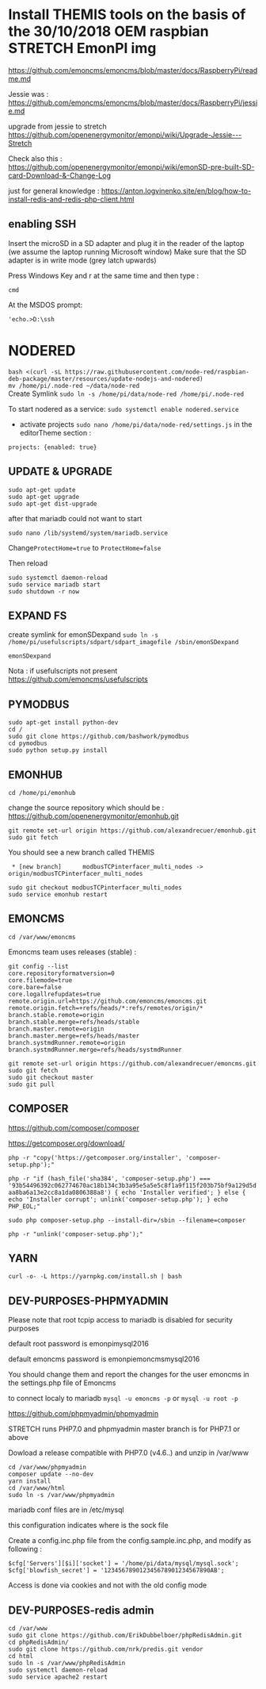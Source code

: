 # Install THEMIS tools on the basis of the 30/10/2018 OEM raspbian STRETCH EmonPI img

https://github.com/emoncms/emoncms/blob/master/docs/RaspberryPi/readme.md

Jessie was : https://github.com/emoncms/emoncms/blob/master/docs/RaspberryPi/jessie.md

upgrade from jessie to stretch https://github.com/openenergymonitor/emonpi/wiki/Upgrade-Jessie---Stretch

Check also this : https://github.com/openenergymonitor/emonpi/wiki/emonSD-pre-built-SD-card-Download-&-Change-Log

just for general knowledge : https://anton.logvinenko.site/en/blog/how-to-install-redis-and-redis-php-client.html

## enabling SSH
Insert the microSD in a SD adapter and plug it in the reader of the laptop (we assume the laptop running Microsoft window)
Make sure that the SD adapter is in write mode (grey latch upwards)

Press Windows Key and r at the same time and then type :
```
cmd
```
At the MSDOS prompt:
```
'echo.>D:\ssh
```

# NODERED
``
bash <(curl -sL https://raw.githubusercontent.com/node-red/raspbian-deb-package/master/resources/update-nodejs-and-nodered)
``
<br>
``
mv /home/pi/.node-red ~/data/node-red
``
<br>Create Symlink
``
sudo ln -s /home/pi/data/node-red /home/pi/.node-red
``

To start nodered as a service:
``sudo systemctl enable nodered.service``


- activate projects ``sudo nano /home/pi/data/node-red/settings.js`` in the editorTheme section :
```
projects: {enabled: true}
```



## UPDATE & UPGRADE
```
sudo apt-get update
sudo apt-get upgrade
sudo apt-get dist-upgrade
```
after that mariadb could not want to start
```
sudo nano /lib/systemd/system/mariadb.service
```
Change``ProtectHome=true`` to ``ProtectHome=false``

Then reload
```
sudo systemctl daemon-reload
sudo service mariadb start
sudo shutdown -r now
```

## EXPAND FS
create symlink for emonSDexpand
``sudo ln -s /home/pi/usefulscripts/sdpart/sdpart_imagefile /sbin/emonSDexpand``
```
emonSDexpand
```
Nota : if usefulscripts not present 
https://github.com/emoncms/usefulscripts

## PYMODBUS
```
sudo apt-get install python-dev
cd /
sudo git clone https://github.com/bashwork/pymodbus
cd pymodbus
sudo python setup.py install
```
## EMONHUB
```
cd /home/pi/emonhub
```
change the source repository which should be : https://github.com/openenergymonitor/emonhub.git
```
git remote set-url origin https://github.com/alexandrecuer/emonhub.git
sudo git fetch
```
You should see a new branch called THEMIS
```
 * [new branch]      modbusTCPinterfacer_multi_nodes -> origin/modbusTCPinterfacer_multi_nodes
```
```
sudo git checkout modbusTCPinterfacer_multi_nodes
sudo service emonhub restart
```
## EMONCMS
```
cd /var/www/emoncms
```

Emoncms team uses releases (stable) :
```
git config --list
core.repositoryformatversion=0
core.filemode=true
core.bare=false
core.logallrefupdates=true
remote.origin.url=https://github.com/emoncms/emoncms.git
remote.origin.fetch=+refs/heads/*:refs/remotes/origin/*
branch.stable.remote=origin
branch.stable.merge=refs/heads/stable
branch.master.remote=origin
branch.master.merge=refs/heads/master
branch.systmdRunner.remote=origin
branch.systmdRunner.merge=refs/heads/systmdRunner
```
```
git remote set-url origin https://github.com/alexandrecuer/emoncms.git
sudo git fetch
sudo git checkout master
sudo git pull
```

## COMPOSER
https://github.com/composer/composer

https://getcomposer.org/download/
```
php -r "copy('https://getcomposer.org/installer', 'composer-setup.php');"
```
``
php -r "if (hash_file('sha384', 'composer-setup.php') === '93b54496392c062774670ac18b134c3b3a95e5a5e5c8f1a9f115f203b75bf9a129d5daa8ba6a13e2cc8a1da0806388a8') { echo 'Installer verified'; } else { echo 'Installer corrupt'; unlink('composer-setup.php'); } echo PHP_EOL;"
``
```
sudo php composer-setup.php --install-dir=/sbin --filename=composer
```
```
php -r "unlink('composer-setup.php');"
```


## YARN
```
curl -o- -L https://yarnpkg.com/install.sh | bash
```

## DEV-PURPOSES-PHPMYADMIN

Please note that root tcpip access to mariadb is disabled for security purposes

default root password is emonpimysql2016

default emoncms password is emonpiemoncmsmysql2016

You should change them and report the changes for the user emoncms in the settings.php file of Emoncms

to connect localy to mariadb ``mysql -u emoncms -p`` or ``mysql -u root -p``

https://github.com/phpmyadmin/phpmyadmin

STRETCH runs PHP7.0 and phpmyadmin master branch is for PHP7.1 or above

Dowload a release compatible with PHP7.0 (v4.6..) and unzip in /var/www

```
cd /var/www/phpmyadmin
composer update --no-dev
yarn install
cd /var/www/html
sudo ln -s /var/www/phpmyadmin
```

mariadb conf files are in /etc/mysql

this configuration indicates where is the sock file

Create a config.inc.php file from the config.sample.inc.php, and modify as following :
```
$cfg['Servers'][$i]['socket'] = '/home/pi/data/mysql/mysql.sock';
$cfg['blowfish_secret'] = '123456789012345678901234567890AB';
```
Access is done via cookies and not with the old config mode

## DEV-PURPOSES-redis admin

```
cd /var/www
sudo git clone https://github.com/ErikDubbelboer/phpRedisAdmin.git
cd phpRedisAdmin/
sudo git clone https://github.com/nrk/predis.git vendor
cd html
sudo ln -s /var/www/phpRedisAdmin
sudo systemctl daemon-reload
sudo service apache2 restart
```
